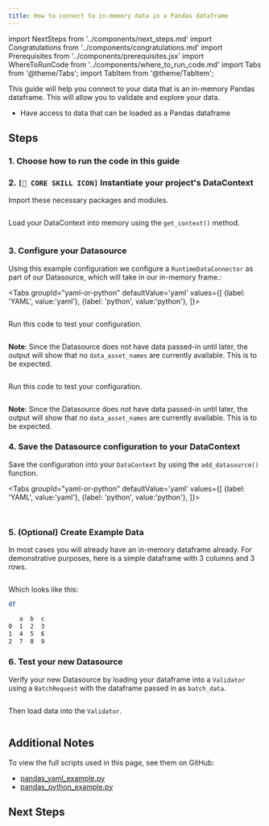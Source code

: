 ```yaml
---
title: How to connect to in-memory data in a Pandas dataframe
---
```


import NextSteps from '../components/next_steps.md'
import Congratulations from '../components/congratulations.md'
import Prerequisites from '../components/prerequisites.jsx'
import WhereToRunCode from '../components/where_to_run_code.md'
import Tabs from '@theme/Tabs';
import TabItem from '@theme/TabItem';

This guide will help you connect to your data that is an in-memory Pandas dataframe.
This will allow you to validate and explore your data.

<Prerequisites>

- Have access to data that can be loaded as a Pandas dataframe

</Prerequisites>

## Steps

### 1. Choose how to run the code in this guide

<WhereToRunCode />

### 2. `[🍏 CORE SKILL ICON]` Instantiate your project's DataContext

Import these necessary packages and modules.

```python file=../../../../tests/integration/docusaurus/connecting_to_your_data/in-memory/pandas_yaml_example.py#L1-L6
```

Load your DataContext into memory using the `get_context()` method.

```python file=../../../../tests/integration/docusaurus/connecting_to_your_data/in-memory/pandas_yaml_example.py#L8
```


### 3. Configure your Datasource

Using this example configuration we configure a `RuntimeDataConnector` as part of our Datasource, which will take in our in-memory frame.:

<Tabs
  groupId="yaml-or-python"
  defaultValue='yaml'
  values={[
  {label: 'YAML', value:'yaml'},
  {label: 'python', value:'python'},
  ]}>
  <TabItem value="yaml">

```python file=../../../../tests/integration/docusaurus/connecting_to_your_data/in-memory/pandas_yaml_example.py#L10-L22
```

Run this code to test your configuration.

```python file=../../../../tests/integration/docusaurus/connecting_to_your_data/in-memory/pandas_yaml_example.py#L24
```

**Note**: Since the Datasource does not have data passed-in until later, the output will show that no `data_asset_names` are currently available. This is to be expected.

</TabItem>
<TabItem value="python">

```python file=../../../../tests/integration/docusaurus/connecting_to_your_data/in-memory/pandas_python_example.py#L10-L25
```

Run this code to test your configuration.

```python file=../../../../tests/integration/docusaurus/connecting_to_your_data/in-memory/pandas_python_example.py#L27
```

**Note**: Since the Datasource does not have data passed-in until later, the output will show that no `data_asset_names` are currently available. This is to be expected.

</TabItem>
</Tabs>


### 4. Save the Datasource configuration to your DataContext

Save the configuration into your `DataContext` by using the `add_datasource()` function.

<Tabs
  groupId="yaml-or-python"
  defaultValue='yaml'
  values={[
  {label: 'YAML', value:'yaml'},
  {label: 'python', value:'python'},
  ]}>
  <TabItem value="yaml">

```python file=../../../../tests/integration/docusaurus/connecting_to_your_data/in-memory/pandas_yaml_example.py#L26
```

</TabItem>
<TabItem value="python">

```python file=../../../../tests/integration/docusaurus/connecting_to_your_data/in-memory/pandas_python_example.py#L29
```

</TabItem>
</Tabs>

### 5. (Optional) Create Example Data

In most cases you will already have an in-memory dataframe already. For demonstrative purposes, here is a simple dataframe with 3 columns and 3 rows.

```python file=../../../../tests/integration/docusaurus/connecting_to_your_data/in-memory/pandas_yaml_example.py#L29
```

Which looks like this:

```bash
df

   a  b  c
0  1  2  3
1  4  5  6
2  7  8  9
```

### 6. Test your new Datasource

Verify your new Datasource by loading your dataframe into a `Validator` using a `BatchRequest` with the dataframe passed in as `batch_data`.


```python file=../../../../tests/integration/docusaurus/connecting_to_your_data/in-memory/pandas_yaml_example.py#L32-L40
```

Then load data into the `Validator`.
```python file=../../../../tests/integration/docusaurus/connecting_to_your_data/in-memory/pandas_yaml_example.py#L42-L48
```

<Congratulations />

## Additional Notes

To view the full scripts used in this page, see them on GitHub:

- [pandas_yaml_example.py](https://github.com/great-expectations/great_expectations/blob/develop/tests/integration/docusaurus/connecting_to_your_data/in-memory/pandas_yaml_example.py)
- [pandas_python_example.py](https://github.com/great-expectations/great_expectations/blob/develop/tests/integration/docusaurus/connecting_to_your_data/in-memory/pandas_python_example.py)

## Next Steps

<NextSteps />
